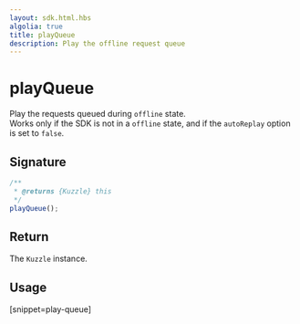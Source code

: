 ```yaml
---
layout: sdk.html.hbs
algolia: true
title: playQueue
description: Play the offline request queue
---
```


# playQueue

Play the requests queued during `offline` state.  
Works only if the SDK is not in a `offline` state, and if the `autoReplay` option is set to `false`.

## Signature

```javascript
/**
 * @returns {Kuzzle} this
 */
playQueue();
```

## Return

The `Kuzzle` instance.

## Usage

[snippet=play-queue]
